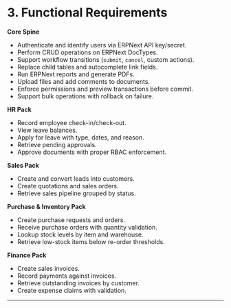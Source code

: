 # 3. Functional Requirements

**Core Spine**  
- Authenticate and identify users via ERPNext API key/secret.  
- Perform CRUD operations on ERPNext DocTypes.  
- Support workflow transitions (`submit`, `cancel`, custom actions).  
- Replace child tables and autocomplete link fields.  
- Run ERPNext reports and generate PDFs.  
- Upload files and add comments to documents.  
- Enforce permissions and preview transactions before commit.  
- Support bulk operations with rollback on failure.  

**HR Pack**  
- Record employee check-in/check-out.  
- View leave balances.  
- Apply for leave with type, dates, and reason.  
- Retrieve pending approvals.  
- Approve documents with proper RBAC enforcement.  

**Sales Pack**  
- Create and convert leads into customers.  
- Create quotations and sales orders.  
- Retrieve sales pipeline grouped by status.  

**Purchase & Inventory Pack**  
- Create purchase requests and orders.  
- Receive purchase orders with quantity validation.  
- Lookup stock levels by item and warehouse.  
- Retrieve low-stock items below re-order thresholds.  

**Finance Pack**  
- Create sales invoices.  
- Record payments against invoices.  
- Retrieve outstanding invoices by customer.  
- Create expense claims with validation.  

---
